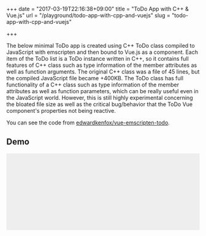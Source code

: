 +++
date = "2017-03-19T22:16:38+09:00"
title = "ToDo App with C++ & Vue.js"
url = "/playground/todo-app-with-cpp-and-vuejs"
slug = "todo-app-with-cpp-and-vuejs"

+++

The below minimal ToDo app is created using C++ ToDo class compiled to JavaScript with emscripten and then bound to Vue.js as a component. Each item of the ToDo list is a ToDo instance written in C++, so it contains full features of C++ class such as type information of the member attributes as well as function arguments. The original C++ class was a file of 45 lines, but the compiled JavaScript file became +400KB. The ToDo class has full functionality of a C++ class such as type information of the member attributes as well as function parameters, which can be really useful even in the JavaScript world. However, this is still highly experimental concerning the bloated file size as well as the critical bug/behavior that the ToDo Vue component's properties not being reactive.

You can see the code from [edwardkenfox/vue-emscripten-todo](https://github.com/edwardkenfox/vue-emscripten-todo/).

## Demo

<style type="text/css">
  section.main .content .markdown li {
    list-style-position: initial;
  }

  #app {
    background-color: #eee;
    padding: 100px 50px;
  }
</style>

<div id="app">
  <app ref="app"></app>
</div>
<script src="/static/todo-app-with-cpp-and-vuejs/todo.js"></script>
<script src="/static/todo-app-with-cpp-and-vuejs/app.js"></script>
